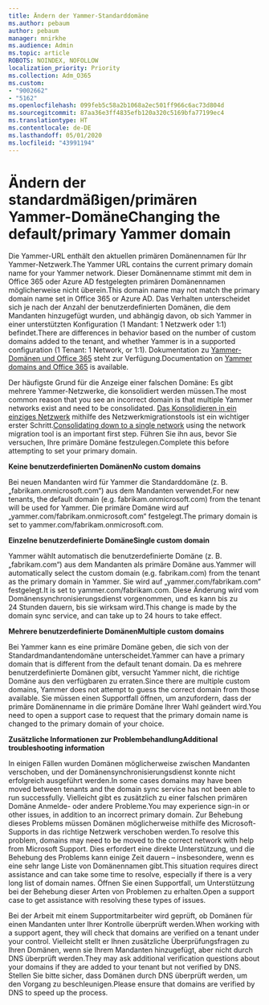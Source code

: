 ```yaml
---
title: Ändern der Yammer-Standarddomäne
ms.author: pebaum
author: pebaum
manager: mnirkhe
ms.audience: Admin
ms.topic: article
ROBOTS: NOINDEX, NOFOLLOW
localization_priority: Priority
ms.collection: Adm_O365
ms.custom:
- "9002662"
- "5162"
ms.openlocfilehash: 099feb5c58a2b1068a2ec501ff966c6ac73d804d
ms.sourcegitcommit: 87aa36e3ff4835efb120a320c5169bfa77199ec4
ms.translationtype: HT
ms.contentlocale: de-DE
ms.lasthandoff: 05/01/2020
ms.locfileid: "43991194"
---
```

# <a name="changing-the-defaultprimary-yammer-domain"></a><span data-ttu-id="769a6-102">Ändern der standardmäßigen/primären Yammer-Domäne</span><span class="sxs-lookup"><span data-stu-id="769a6-102">Changing the default/primary Yammer domain</span></span>

<span data-ttu-id="769a6-103">Die Yammer-URL enthält den aktuellen primären Domänennamen für Ihr Yammer-Netzwerk.</span><span class="sxs-lookup"><span data-stu-id="769a6-103">The Yammer URL contains the current primary domain name for your Yammer network.</span></span> <span data-ttu-id="769a6-104">Dieser Domänenname stimmt mit dem in Office 365 oder Azure AD festgelegten primären Domänennamen möglicherweise nicht überein.</span><span class="sxs-lookup"><span data-stu-id="769a6-104">This domain name may not match the primary domain name set in Office 365 or Azure AD.</span></span> <span data-ttu-id="769a6-105">Das Verhalten unterscheidet sich je nach der Anzahl der benutzerdefinierten Domänen, die dem Mandanten hinzugefügt wurden, und abhängig davon, ob sich Yammer in einer unterstützten Konfiguration (1 Mandant: 1 Netzwerk oder 1:1) befindet.</span><span class="sxs-lookup"><span data-stu-id="769a6-105">There are differences in behavior based on the number of custom domains added to the tenant, and whether Yammer is in a supported configuration (1 Tenant: 1 Network, or 1:1).</span></span> <span data-ttu-id="769a6-106">Dokumentation zu [Yammer-Domänen und Office 365](https://docs.microsoft.com/yammer/configure-your-yammer-network/manage-yammer-domains) steht zur Verfügung.</span><span class="sxs-lookup"><span data-stu-id="769a6-106">Documentation on [Yammer domains and Office 365](https://docs.microsoft.com/yammer/configure-your-yammer-network/manage-yammer-domains) is available.</span></span>

<span data-ttu-id="769a6-107">Der häufigste Grund für die Anzeige einer falschen Domäne: Es gibt mehrere Yammer-Netzwerke, die konsolidiert werden müssen.</span><span class="sxs-lookup"><span data-stu-id="769a6-107">The most common reason that you see an incorrect domain is that multiple Yammer networks exist and need to be consolidated.</span></span> <span data-ttu-id="769a6-108">[Das Konsolidieren in ein einziges Netzwerk](https://docs.microsoft.com/yammer/configure-your-yammer-network/consolidate-multiple-yammer-networks) mithilfe des Netzwerkmigrationstools ist ein wichtiger erster Schritt.</span><span class="sxs-lookup"><span data-stu-id="769a6-108">[Consolidating down to a single network](https://docs.microsoft.com/yammer/configure-your-yammer-network/consolidate-multiple-yammer-networks) using the network migration tool is an important first step.</span></span> <span data-ttu-id="769a6-109">Führen Sie ihn aus, bevor Sie versuchen, Ihre primäre Domäne festzulegen.</span><span class="sxs-lookup"><span data-stu-id="769a6-109">Complete this before attempting to set your primary domain.</span></span>

<span data-ttu-id="769a6-110">**Keine benutzerdefinierten Domänen**</span><span class="sxs-lookup"><span data-stu-id="769a6-110">**No custom domains**</span></span>

<span data-ttu-id="769a6-111">Bei neuen Mandanten wird für Yammer die Standarddomäne (z. B. „fabrikam.onmicrosoft.com“) aus dem Mandanten verwendet.</span><span class="sxs-lookup"><span data-stu-id="769a6-111">For new tenants, the default domain (e.g. fabrikam.onmicrosoft.com) from the tenant will be used for Yammer.</span></span> <span data-ttu-id="769a6-112">Die primäre Domäne wird auf „yammer.com/fabrikam.onmicrosoft.com“ festgelegt.</span><span class="sxs-lookup"><span data-stu-id="769a6-112">The primary domain is set to yammer.com/fabrikam.onmicrosoft.com.</span></span>

<span data-ttu-id="769a6-113">**Einzelne benutzerdefinierte Domäne**</span><span class="sxs-lookup"><span data-stu-id="769a6-113">**Single custom domain**</span></span>

<span data-ttu-id="769a6-114">Yammer wählt automatisch die benutzerdefinierte Domäne (z. B. „fabrikam.com“) aus dem Mandanten als primäre Domäne aus.</span><span class="sxs-lookup"><span data-stu-id="769a6-114">Yammer will automatically select the custom domain (e.g. fabrikam.com) from the tenant as the primary domain in Yammer.</span></span> <span data-ttu-id="769a6-115">Sie wird auf „yammer.com/fabrikam.com“ festgelegt.</span><span class="sxs-lookup"><span data-stu-id="769a6-115">It is set to yammer.com/fabrikam.com.</span></span> <span data-ttu-id="769a6-116">Diese Änderung wird vom Domänensynchronisierungsdienst vorgenommen, und es kann bis zu 24 Stunden dauern, bis sie wirksam wird.</span><span class="sxs-lookup"><span data-stu-id="769a6-116">This change is made by the domain sync service, and can take up to 24 hours to take effect.</span></span>

<span data-ttu-id="769a6-117">**Mehrere benutzerdefinierte Domänen**</span><span class="sxs-lookup"><span data-stu-id="769a6-117">**Multiple custom domains**</span></span>

<span data-ttu-id="769a6-118">Bei Yammer kann es eine primäre Domäne geben, die sich von der Standardmandantendomäne unterscheidet.</span><span class="sxs-lookup"><span data-stu-id="769a6-118">Yammer can have a primary domain that is different from the default tenant domain.</span></span> <span data-ttu-id="769a6-119">Da es mehrere benutzerdefinierte Domänen gibt, versucht Yammer nicht, die richtige Domäne aus den verfügbaren zu erraten.</span><span class="sxs-lookup"><span data-stu-id="769a6-119">Since there are multiple custom domains, Yammer does not attempt to guess the correct domain from those available.</span></span> <span data-ttu-id="769a6-120">Sie müssen einen Supportfall öffnen, um anzufordern, dass der primäre Domänenname in die primäre Domäne Ihrer Wahl geändert wird.</span><span class="sxs-lookup"><span data-stu-id="769a6-120">You need to open a support case to request that the primary domain name is changed to the primary domain of your choice.</span></span>

<span data-ttu-id="769a6-121">**Zusätzliche Informationen zur Problembehandlung**</span><span class="sxs-lookup"><span data-stu-id="769a6-121">**Additional troubleshooting information**</span></span>

<span data-ttu-id="769a6-122">In einigen Fällen wurden Domänen möglicherweise zwischen Mandanten verschoben, und der Domänensynchronisierungsdienst konnte nicht erfolgreich ausgeführt werden.</span><span class="sxs-lookup"><span data-stu-id="769a6-122">In some cases domains may have been moved between tenants and the domain sync service has not been able to run successfully.</span></span> <span data-ttu-id="769a6-123">Vielleicht gibt es zusätzlich zu einer falschen primären Domäne Anmelde- oder andere Probleme.</span><span class="sxs-lookup"><span data-stu-id="769a6-123">You may experience sign-in or other issues, in addition to an incorrect primary domain.</span></span> <span data-ttu-id="769a6-124">Zur Behebung dieses Problems müssen Domänen möglicherweise mithilfe des Microsoft-Supports in das richtige Netzwerk verschoben werden.</span><span class="sxs-lookup"><span data-stu-id="769a6-124">To resolve this problem, domains may need to be moved to the correct network with help from Microsoft Support.</span></span> <span data-ttu-id="769a6-125">Dies erfordert eine direkte Unterstützung, und die Behebung des Problems kann einige Zeit dauern – insbesondere, wenn es eine sehr lange Liste von Domänennamen gibt.</span><span class="sxs-lookup"><span data-stu-id="769a6-125">This situation requires direct assistance and can take some time to resolve, especially if there is a very long list of domain names.</span></span> <span data-ttu-id="769a6-126">Öffnen Sie einen Supportfall, um Unterstützung bei der Behebung dieser Arten von Problemen zu erhalten.</span><span class="sxs-lookup"><span data-stu-id="769a6-126">Open a support case to get assistance with resolving these types of issues.</span></span>

<span data-ttu-id="769a6-127">Bei der Arbeit mit einem Supportmitarbeiter wird geprüft, ob Domänen für einen Mandanten unter Ihrer Kontrolle überprüft werden.</span><span class="sxs-lookup"><span data-stu-id="769a6-127">When working with a support agent, they will check that domains are verified on a tenant under your control.</span></span> <span data-ttu-id="769a6-128">Vielleicht stellt er Ihnen zusätzliche Überprüfungsfragen zu Ihren Domänen, wenn sie Ihrem Mandanten hinzugefügt, aber nicht durch DNS überprüft werden.</span><span class="sxs-lookup"><span data-stu-id="769a6-128">They may ask additional verification questions about your domains if they are added to your tenant but not verified by DNS.</span></span> <span data-ttu-id="769a6-129">Stellen Sie bitte sicher, dass Domänen durch DNS überprüft werden, um den Vorgang zu beschleunigen.</span><span class="sxs-lookup"><span data-stu-id="769a6-129">Please ensure that domains are verified by DNS to speed up the process.</span></span>

